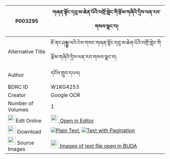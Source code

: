 |P003295|གཞན་སྟོང་དབུ་མ་ཆེན་པོའི་བགྲོ་གླེང་གི་རྩོམ་གཞིའི་དྲིས་ལན་རབ་གསལ་སྣང་བ། 
| --- | --- 
|Alternative Title |ཇོ་ནང་ཤམྦྷ་ལའི་ངེས་གསང་གཞན་སྟོང་དབུ་མ་ཆེན་པོའི་བགྲོ་གླེང་གི་རྩོམ་གཞིའི་དྲིས་ལན་རབ་གསལ་སྣང་བ།
|Author| དངོས་གྲུབ་དཔལ།
|BDRC ID | W1KG4253
|Creator | Google OCR
|Number of Volumes| 1
|<img width="25" src="https://img.icons8.com/color/25/000000/edit-property.png">Edit Online| [<img width="25" src="https://avatars.githubusercontent.com/u/45091458?s=200&v=4"> Open in Editor](http://editor.openpecha.org/P003295)
|<img width="25" src="https://img.icons8.com/fluent/48/000000/download-2.png"/>  Download | [![](https://img.icons8.com/color/20/000000/txt.png)Plain Text](https://github.com/Openpecha/P003295/releases/download/v1/shyentong_uma_chenpo_i_droleng_plain_P003295.zip), [![](https://img.icons8.com/color/20/000000/txt.png)Text with Pagination](https://github.com/Openpecha/P003295/releases/download/v1/shyentong_uma_chenpo_i_droleng_pages_P003295.zip)
|<img width="25" src="https://img.icons8.com/plasticine/100/000000/pictures-folder.png"/>  Source Images | [<img width="25" src="https://library.bdrc.io/icons/BUDA-small.svg"> Images of text file open in BUDA](https://library.bdrc.io/show/bdr:W1KG4253)
